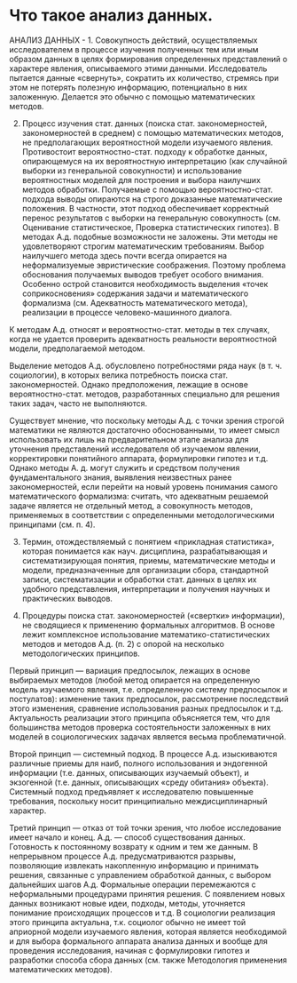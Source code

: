 # Что такое анализ данных.

АНАЛИЗ ДАННЫХ - 1. Совокупность действий, осуществляемых исследователем в процессе изучения полученных тем или иным образом данных в целях формирования определенных представлений о характере явления, описываемого этими данными. Исследователь пытается данные «свернуть», сократить их количество, стремясь при этом не потерять полезную информацию, потенциально в них заложенную. Делается это обычно с помощью математических методов.

2. Процесс изучения стат. данных (поиска стат. закономерностей, закономерностей в среднем) с помощью математических методов, не предполагающих вероятностной модели изучаемого явления. Противостоит вероятностно-стат. подходу к обработке данных, опирающемуся на их вероятностную интерпретацию (как случайной выборки из генеральной совокупности) и использование вероятностных моделей для построения и выбора наилучших методов обработки. Получаемые с помощью вероятностно-стат. подхода выводы опираются на строго доказанные математические положения. В частности, этот подход обеспечивает корректный перенос результатов с выборки на генеральную совокупность (см. Оценивание статистическое, Проверка статистических гипотез). В методах А.д. подобные возможности не заложены. Эти методы не удовлетворяют строгим математическим требованиям. Выбор наилучшего метода здесь почти всегда опирается на неформализуемые эвристические соображения. Поэтому проблема обоснования получаемых выводов требует особого внимания. Особенно острой становится необходимость выделения «точек соприкосновения» содержания задачи и математического формализма (см. Адекватность математического метода), реализации в процессе человеко-машинного диалога.

К методам А.д. относят и вероятностно-стат. методы в тех случаях, когда не удается проверить адекватность реальности вероятностной модели, предполагаемой методом.

Выделение методов А.д. обусловлено потребностями ряда наук (в т. ч. социологии), в которых велика потребность поиска стат. закономерностей. Однако предположения, лежащие в основе вероятностно-стат. методов, разработанных специально для решения таких задач, часто не выполняются.

Существует мнение, что поскольку методы А.д. с точки зрения строгой математики не являются достаточно обоснованными, то имеет смысл использовать их лишь на предварительном этапе анализа для уточнения представлений исследователя об изучаемом явлении, корректировки понятийного аппарата, формулировки гипотез и т.д. Однако методы А. д. могут служить и средством получения фундаментального знания, выявления неизвестных ранее закономерностей, если перейти на новый уровень понимания самого математического формализма: считать, что адекватным решаемой задаче является не отдельный метод, а совокупность методов, применяемых в соответствии с определенными методологическими принципами (см. п. 4).

3. Термин, отождествляемый с понятием «прикладная статистика», которая понимается как науч. дисциплина, разрабатывающая и систематизирующая понятия, приемы, математические методы и модели, предназначенные для организации сбора, стандартной записи, систематизации и обработки стат. данных в целях их удобного представления, интерпретации и получения научных и практических выводов.

4. Процедуры поиска стат. закономерностей («свертки» информации), не сводящиеся к применению формальных алгоритмов. В основе лежит комплексное использование математико-статистических методов и методов А.д. (п. 2) с опорой на несколько методологических принципов.

Первый принцип — вариация предпосылок, лежащих в основе выбираемых методов (любой метод опирается на определенную модель изучаемого явления, т.е. определенную систему предпосылок и постулатов): изменение таких предпосылок, рассмотрение последствий этого изменения, сравнение использования разных предпосылок и т.д. Актуальность реализации этого принципа объясняется тем, что для большинства методов проверка состоятельности заложенных в них моделей в социологических задачах является весьма проблематичной.

Второй принцип — системный подход. В процессе А.д. изыскиваются различные приемы для наиб, полного использования и эндогенной информации (т.е. данных, описывающих изучаемый объект), и экзогенной (т.е. данных, описывающих «среду обитания» объекта). Системный подход предъявляет к исследователю повышенные требования, поскольку носит принципиально междисциплинарный характер.

Третий принцип — отказ от той точки зрения, что любое исследование имеет начало и конец. А.д. — способ существования данных. Готовность к постоянному возврату к одним и тем же данным. В непрерывном процессе А.д. предусматриваются разрывы, позволяющие извлекать накопленную информацию и принимать решения, связанные с управлением обработкой данных, с выбором дальнейших шагов А.д. Формальные операции перемежаются с неформальными процедурами принятия решения. С появлением новых данных возникают новые идеи, подходы, методы, уточняется понимание происходящих процессов и т.д. В социологии реализация этого принципа актуальна, т.к. социолог обычно не имеет той априорной модели изучаемого явления, которая является необходимой и для выбора формального аппарата анализа данных и вообще для проведения исследования, начиная с формулировки гипотез и разработки способа сбора данных (см. также Методология применения математических методов).
